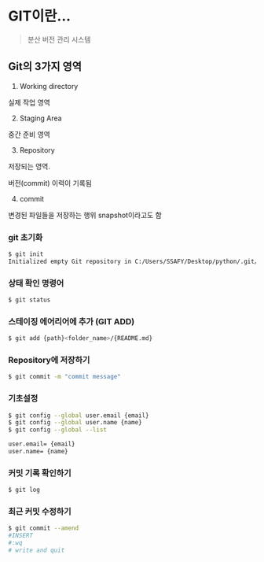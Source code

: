 # GIT이란...
> 분산 버전 관리 시스템

## Git의 3가지 영역
1. Working directory
<p>실제 작업 영역</p>

2. Staging Area
<p>중간 준비 영역</p>

3. Repository
<p>저장되는 영역.</p>
<p>버전(commit) 이력이 기록됨</p>

4. commit
<p>변경된 파일들을 저장하는 행위 snapshot이라고도 함</p>


### git 초기화
```bash
$ git init
Initialized empty Git repository in C:/Users/SSAFY/Desktop/python/.git/
```

### 상태 확인 명령어
```bash
$ git status
```

### 스테이징 에어리어에 추가 (GIT ADD)
```bash
$ git add {path}<folder_name>/{README.md}
```

### Repository에 저장하기
```bash
$ git commit -m "commit message"
```

### 기초설정
```bash
$ git config --global user.email {email}
$ git config --global user.name {name}
$ git config --global --list 

user.email= {email}
user.name= {name}
```

### 커밋 기록 확인하기
```bash
$ git log
```

### 최근 커밋 수정하기
```bash
$ git commit --amend
#INSERT
#:wq
# write and quit
```

